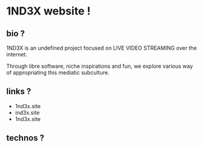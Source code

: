 # 1ND3X website !

## bio ?
1ND3X is an undefined project focused on LIVE VIDEO STREAMING over the internet.

Through libre software, niche inspirations and fun, we explore various way of appropriating this  mediatic subculture.

## links ?

* 1nd3x.site
* ind3x.site
* 1nd3x.site

## technos ?



